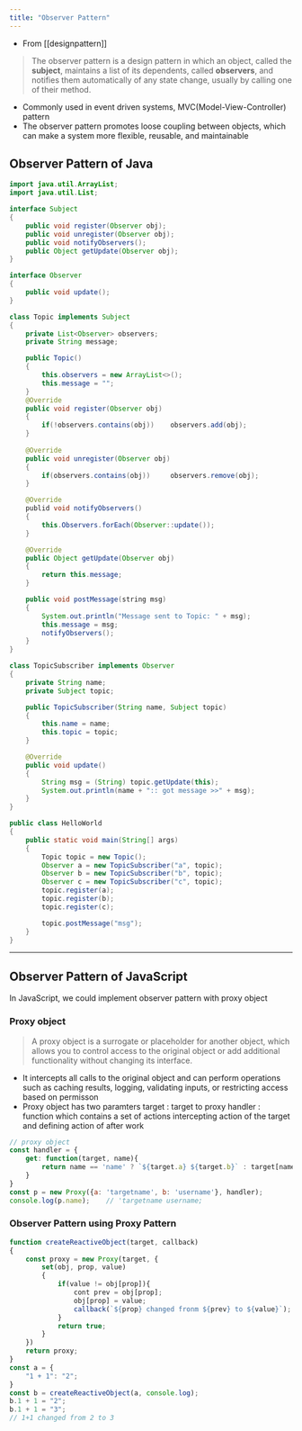 ```yaml
---
title: "Observer Pattern"
---
```


- From [[designpattern]]

> The observer pattern is a design pattern in which an object, called the **subject**, maintains a list of its dependents, called **observers**, and notifies them automatically of any state change, usually by calling one of their method.
- Commonly used in event driven systems, MVC(Model-View-Controller) pattern
- The observer pattern promotes loose coupling between objects, which can make a system more flexible, reusable, and maintainable

## Observer Pattern of Java

```java
import java.util.ArrayList;
import java.util.List;

interface Subject
{
    public void register(Observer obj);
    public void unregister(Observer obj);
    public void notifyObservers();
    public Object getUpdate(Observer obj);
}

interface Observer
{
    public void update();
}

class Topic implements Subject
{
    private List<Observer> observers;
    private String message;

    public Topic()
    {
        this.observers = new ArrayList<>();
        this.message = "";
    }
    @Override
    public void register(Observer obj)
    {
        if(!observers.contains(obj))    observers.add(obj);
    }
    
    @Override
    public void unregister(Observer obj)
    {
        if(observers.contains(obj))     observers.remove(obj);
    }

    @Override
    publid void notifyObservers()
    {
        this.Observers.forEach(Observer::update());
    }

    @Override
    public Object getUpdate(Observer obj)
    {
        return this.message;
    }

    public void postMessage(string msg)
    {
        System.out.println("Message sent to Topic: " + msg);
        this.message = msg;
        notifyObservers();
    }
}

class TopicSubscriber implements Observer
{
    private String name;
    private Subject topic;

    public TopicSubscriber(String name, Subject topic)
    {
        this.name = name;
        this.topic = topic;
    }

    @Override
    public void update()
    {
        String msg = (String) topic.getUpdate(this);
        System.out.println(name + ":: got message >>" + msg);
    }
}

public class HelloWorld
{
    public static void main(String[] args)
    {
        Topic topic = new Topic();
        Observer a = new TopicSubscriber("a", topic);
        Observer b = new TopicSubscriber("b", topic);
        Observer c = new TopicSubscriber("c", topic);
        topic.register(a);
        topic.register(b);
        topic.register(c);

        topic.postMessage("msg");
    }
}
```

<hr>

## Observer Pattern of JavaScript
In JavaScript, we could implement observer pattern with proxy object
### Proxy object
> A proxy object is a surrogate or placeholder for another object, which allows you to control access to the original object or add additional functionality without changing its interface.
- It intercepts all calls to the original object and can perform operations such as caching results, logging, validating inputs, or restricting access based on permisson
- Proxy object has two paramters
target : target to proxy
handler : function which contains a set of actions intercepting action of the target and defining action of after work

```js
// proxy object
const handler = {
    get: function(target, name){
        return name == 'name' ? `${target.a} ${target.b}` : target[name];
    }
}
const p = new Proxy({a: 'targetname', b: 'username'}, handler);
console.log(p.name);    // 'targetname username;
```

### Observer Pattern using Proxy Pattern

```js
function createReactiveObject(target, callback)
{
    const proxy = new Proxy(target, {
        set(obj, prop, value)
        {
            if(value != obj[prop]){
                cont prev = obj[prop];
                obj[prop] = value;
                callback(`${prop} changed fronm ${prev} to ${value}`);
            }
            return true;
        }
    })
    return proxy;
}
const a = {
    "1 + 1": "2";
}
const b = createReactiveObject(a, console.log);
b.1 + 1 = "2";
b.1 + 1 = "3";
// 1+1 changed from 2 to 3
```